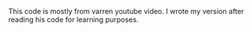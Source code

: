 This code is mostly from varren youtube video.
I wrote my version after reading his code for learning purposes. 